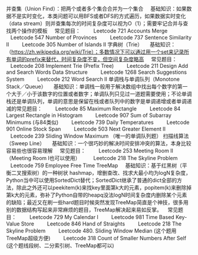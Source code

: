 
并查集（Union Find）：把两个或者多个集合合并为一个集合
    基础知识：如果数据不是实时变化，本类问题可以用BFS或者DFS的方式遍历，如果数据实时变化（data stream）则并查集每次的时间复杂度可以视为O（1）；需要牢记合并与查找两个操作的模板
    常见题目：
        Leetcode 721 Accounts Merge
        Leetcode 547 Number of Provinces
        Leetcode 737 Sentence Similarity II
        Leetcode 305 Number of Islands II
字典树（Trie）
    基础知识：（https://zh.wikipedia.org/wiki/Trie）；多数情况下可以通过用一个set来记录所有单词的prefix来替代，时间复杂度不变，但空间复杂度略高
    常见题目：
        Leetcode 208 Implement Trie (Prefix Tree)
        Leetcode 211 Design Add and Search Words Data Structure
        Leetcode 1268 Search Suggestions System
        Leetcode 212 Word Search II
单调栈与单调队列（Monotone Stack／Queue）
    基础知识：单调栈一般用于解决数组中找出每个数字的第一个大于／小于该数字的位置或者数字；单调队列只见过一道题需要使用；不论单调栈还是单调队列，单调的意思是保留在栈或者队列中的数字是单调递增或者单调递减的常见题目：
        Leetcode 85 Maximum Rectangle
        Leetcode 84 Largest Rectangle in Histogram
        Leetcode 907 Sum of Subarray Minimums (与84类似)
        Leetcode 739 Daily Temperatures
        Leetcode 901 Online Stock Span
        Leetcode 503 Next Greater Element II
        Leetcode 239 Sliding Window Maximum （唯一的单调队列题）
扫描线算法（Sweep Line）
    基础知识：一个很巧妙的解决时间安排冲突的算法，本身比较容易些也很容易理解
    常见题目：
        Leetcode 253 Meeting Room II（Meeting Room I也可以使用）
        Leetcode 218 The Skyline Problem
        Leetcode 759 Employee Free Time
TreeMap
    基础知识：基于红黑树（平衡二叉搜索树）的一种树状 hashmap，增删查改、找求大最小均为logN复杂度，Python当中可以使用SortedDict替代；SortedDict继承了普通的dict全部的方法，除此之外还可以peekitem(k)来找key里面第k大的元素，popitem(k)来删除掉第k大的元素，弥补了Python自带的heapq没法logN时间复杂度内删除某个元素的缺陷；最近又在刷一些hard题目时候突然发现TreeMap简直是个神技，很多用别的数据结构写起来非常麻烦的题目，TreeMap解决起来易如反掌。
   常见题目：
        Leetcode 729 My Calendar I
        Leetcode 981 Time Based Key-Value Store
        Leetcode 846 Hand of Straights
        Leetcode 218 The Skyline Problem
        Leetcode 480. Sliding Window Median (这个题用TreeMap超级方便)
        Leetcode 318 Count of Smaller Numbers After Self (这个题线段树、二分索引树、TreeMap都可以)
